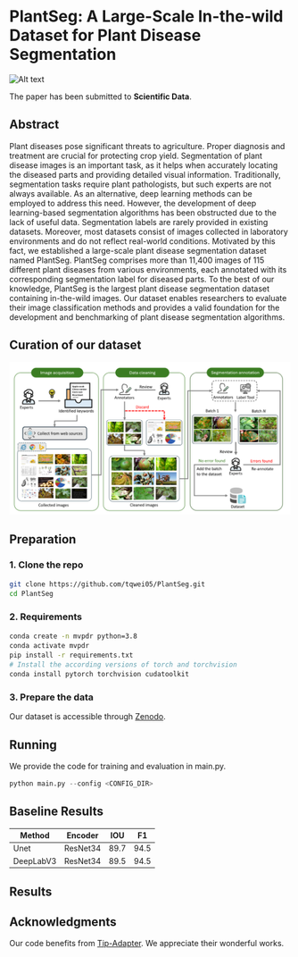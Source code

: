 # PlantSeg: A Large-Scale In-the-wild Dataset for Plant Disease Segmentation
![Alt text](image/seg_samples.png "PlantSeg-logo")


The paper has been submitted to **Scientific Data**. 


## Abstract
Plant diseases pose significant threats to agriculture. Proper diagnosis and treatment are crucial for protecting crop yield. Segmentation of plant disease images is an important task, as it helps when accurately locating the diseased parts and providing detailed visual information. Traditionally, segmentation tasks require plant pathologists, but such experts are not always available. As an alternative, deep learning methods can be employed to address this need. However, the development of deep learning-based segmentation algorithms has been obstructed due to the lack of useful data. Segmentation labels are rarely provided in existing datasets. Moreover, most datasets consist of images collected in laboratory environments and do not reflect real-world conditions. Motivated by this fact, we established a large-scale plant disease segmentation dataset named PlantSeg. PlantSeg comprises more than 11,400 images of 115 different plant diseases from various environments, each annotated with its corresponding segmentation label for diseased parts. To the best of our knowledge, PlantSeg is the largest plant disease segmentation dataset containing in-the-wild images. Our dataset enables researchers to evaluate their image classification methods and provides a valid foundation for the development and benchmarking of plant disease segmentation algorithms.

## Curation of our dataset
<div align="center">
  <img width=800 src="image/workflow7.png"/>
</div>





## Preparation
### 1. Clone the repo
```bash
git clone https://github.com/tqwei05/PlantSeg.git
cd PlantSeg
```
### 2. Requirements
```bash
conda create -n mvpdr python=3.8
conda activate mvpdr
pip install -r requirements.txt
# Install the according versions of torch and torchvision
conda install pytorch torchvision cudatoolkit
```

### 3. Prepare the data
Our dataset is accessible through [Zenodo](https://zenodo.org/records/13293891).



## Running
We provide the code for training and evaluation in main.py.
```python
python main.py --config <CONFIG_DIR>
```


##  Baseline Results



Method               | Encoder | IOU | F1 
---                  | ---  | ---   | ---                  
Unet       |   ResNet34  | 89.7  |  94.5
DeepLabV3  |   ResNet34  | 89.5  |  94.5


## Results





## Acknowledgments

Our code benefits from [Tip-Adapter](https://github.com/gaopengcuhk/Tip-Adapter). We appreciate their wonderful works.


